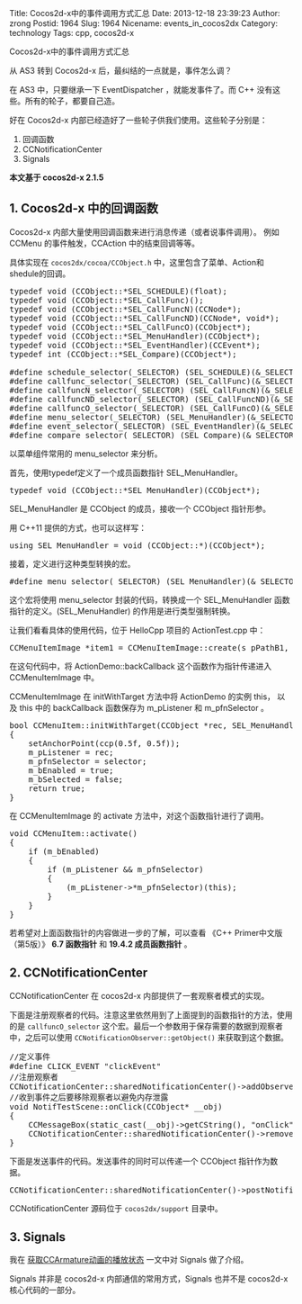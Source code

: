 Title: Cocos2d-x中的事件调用方式汇总
Date: 2013-12-18 23:39:23
Author: zrong
Postid: 1964
Slug: 1964
Nicename: events_in_cocos2dx
Category: technology
Tags: cpp, cocos2d-x

Cocos2d-x中的事件调用方式汇总

从 AS3 转到 Cocos2d-x 后，最纠结的一点就是，事件怎么调？

在 AS3 中，只要继承一下 EventDispatcher ，就能发事件了。而 C++ 没有这些。所有的轮子，都要自己造。

好在 Cocos2d-x 内部已经造好了一些轮子供我们使用。这些轮子分别是：

1. 回调函数
2. CCNotificationCenter
3. Signals
<!--more-->

**本文基于 cocos2d-x 2.1.5**

## 1. Cocos2d-x 中的回调函数

Cocos2d-x 内部大量使用回调函数来进行消息传递（或者说事件调用）。 例如 CCMenu 的事件触发，CCAction 中的结束回调等等。
 
具体实现在 `cocos2dx/cocoa/CCObject.h` 中，这里包含了菜单、Action和shedule的回调。

<pre lang="CPP">
typedef void (CCObject::*SEL_SCHEDULE)(float);
typedef void (CCObject::*SEL_CallFunc)();
typedef void (CCObject::*SEL_CallFuncN)(CCNode*);
typedef void (CCObject::*SEL_CallFuncND)(CCNode*, void*);
typedef void (CCObject::*SEL_CallFuncO)(CCObject*);
typedef void (CCObject::*SEL_MenuHandler)(CCObject*);
typedef void (CCObject::*SEL_EventHandler)(CCEvent*);
typedef int (CCObject::*SEL_Compare)(CCObject*);

#define schedule_selector(_SELECTOR) (SEL_SCHEDULE)(&_SELECTOR)
#define callfunc_selector(_SELECTOR) (SEL_CallFunc)(&_SELECTOR)
#define callfuncN_selector(_SELECTOR) (SEL_CallFuncN)(&_SELECTOR)
#define callfuncND_selector(_SELECTOR) (SEL_CallFuncND)(&_SELECTOR)
#define callfuncO_selector(_SELECTOR) (SEL_CallFuncO)(&_SELECTOR)
#define menu_selector(_SELECTOR) (SEL_MenuHandler)(&_SELECTOR)
#define event_selector(_SELECTOR) (SEL_EventHandler)(&_SELECTOR)
#define compare_selector(_SELECTOR) (SEL_Compare)(&_SELECTOR) 
</pre>
 
以菜单组件常用的 menu_selector 来分析。

首先，使用typedef定义了一个成员函数指针 SEL_MenuHandler。

<pre lang="CPP">
typedef void (CCObject::*SEL_MenuHandler)(CCObject*);
</pre>

SEL_MenuHandler 是 CCObject 的成员，接收一个 CCObject 指针形参。

用 C++11 提供的方式，也可以这样写：

<pre lang="CPP">
using SEL_MenuHandler = void (CCObject::*)(CCObject*);
</pre>
 
接着，定义进行这种类型转换的宏。

<pre lang="CPP">
#define menu_selector(_SELECTOR) (SEL_MenuHandler)(&_SELECTOR)
</pre>

这个宏将使用 menu_selector 封装的代码，转换成一个 SEL_MenuHandler 函数指针的定义。(SEL_MenuHandler) 的作用是进行类型强制转换。

让我们看看具体的使用代码，位于 HelloCpp 项目的 ActionTest.cpp 中：

<pre lang="CPP">
CCMenuItemImage *item1 = CCMenuItemImage::create(s_pPathB1, s_pPathB2, this, menu_selector(ActionsDemo::backCallback) );
</pre>

在这句代码中，将 ActionDemo::backCallback 这个函数作为指针传递进入 CCMenuItemImage 中。

CCMenuItemImage 在 initWithTarget 方法中将 ActionDemo 的实例 this， 以及 this 中的 backCallback 函数保存为 m_pListener 和 m_pfnSelector 。

<pre lang="CPP">
bool CCMenuItem::initWithTarget(CCObject *rec, SEL_MenuHandler selector)
{
    setAnchorPoint(ccp(0.5f, 0.5f));
    m_pListener = rec;
    m_pfnSelector = selector;
    m_bEnabled = true;
    m_bSelected = false;
    return true;
}
</pre>

在 CCMenuItemImage 的 activate 方法中，对这个函数指针进行了调用。

<pre lang="CPP">
void CCMenuItem::activate()
{
    if (m_bEnabled)
    {
        if (m_pListener && m_pfnSelector)
        {
            (m_pListener->*m_pfnSelector)(this);
        }
    }
}
</pre>

若希望对上面函数指针的内容做进一步的了解，可以查看 《C++ Primer中文版（第5版）》 **6.7 函数指针** 和 **19.4.2 成员函数指针** 。

## 2.  CCNotificationCenter

CCNotificationCenter 在 cocos2d-x 内部提供了一套观察者模式的实现。

下面是注册观察者的代码。注意这里依然用到了上面提到的函数指针的方法，使用的是 `callfuncO_selector` 这个宏。最后一个参数用于保存需要的数据到观察者中，之后可以使用 `CCNotificationObserver::getObject()` 来获取到这个数据。

<pre lang="CPP">
//定义事件
#define CLICK_EVENT "clickEvent"
//注册观察者
CCNotificationCenter::sharedNotificationCenter()->addObserver(this, callfuncO_selector(NotifTestScene::onClick), CLICK_EVENT, NULL);
//收到事件之后要移除观察者以避免内存泄露
void NotifTestScene::onClick(CCObject* __obj)
{
	CCMessageBox(static_cast<CCString*>(__obj)->getCString(), "onClick");
	CCNotificationCenter::sharedNotificationCenter()->removeObserver(this, CLICK_EVENT);
}
</pre>

下面是发送事件的代码。发送事件的同时可以传递一个 CCObject 指针作为数据。

<pre lang="CPP">
CCNotificationCenter::sharedNotificationCenter()->postNotification(CLICK_EVENT, &CCString("Hello World"));
</pre>

CCNotificationCenter 源码位于 `cocos2dx/support` 目录中。

## 3. Signals

我在 [获取CCArmature动画的播放状态][1] 一文中对 Signals 做了介绍。

Signals 并非是 cocos2d-x 内部通信的常用方式，Signals 也并不是 cocos2d-x 核心代码的一部分。

[1]: http://zengrong.net/post/1949.htm

